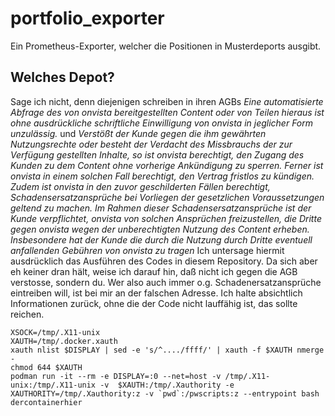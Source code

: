 # portfolio_exporter
Ein Prometheus-Exporter, welcher die Positionen in Musterdeports ausgibt.


## Welches Depot?
Sage ich nicht, denn diejenigen schreiben in ihren AGBs *Eine automatisierte Abfrage des von onvista bereitgestellten Content oder von Teilen hieraus ist ohne ausdrückliche schriftliche Einwilligung von onvista in jeglicher Form unzulässig.* und *Verstößt der Kunde gegen die ihm gewährten Nutzungsrechte oder besteht der Verdacht des Missbrauchs der zur Verfügung gestellten Inhalte, so ist onvista berechtigt, den Zugang des Kunden zu dem Content ohne vorherige Ankündigung zu sperren. Ferner ist onvista in einem solchen Fall berechtigt, den Vertrag fristlos zu kündigen. Zudem ist onvista in den zuvor geschilderten Fällen berechtigt, Schadensersatzansprüche bei Vorliegen der gesetzlichen Voraussetzungen geltend zu machen. Im Rahmen dieser Schadensersatzansprüche ist der Kunde verpflichtet, onvista von solchen Ansprüchen freizustellen, die Dritte gegen onvista wegen der unberechtigten Nutzung des Content erheben. Insbesondere hat der Kunde die durch die Nutzung durch Dritte eventuell anfallenden Gebühren von onvista zu tragen*
Ich untersage hiermit ausdrücklich das Ausführen des Codes in diesem Repository. Da sich aber eh keiner dran hält, weise ich darauf hin, daß nicht ich gegen die AGB verstosse, sondern du. Wer also auch immer o.g. Schadenersatzansprüche eintreiben will, ist bei mir an der falschen Adresse. Ich halte absichtlich Informationen zurück, ohne die der Code nicht lauffähig ist, das sollte reichen.

```
XSOCK=/tmp/.X11-unix
XAUTH=/tmp/.docker.xauth
xauth nlist $DISPLAY | sed -e 's/^..../ffff/' | xauth -f $XAUTH nmerge -
chmod 644 $XAUTH
podman run -it --rm -e DISPLAY=:0 --net=host -v /tmp/.X11-unix:/tmp/.X11-unix -v  $XAUTH:/tmp/.Xauthority -e XAUTHORITY=/tmp/.Xauthority:z -v `pwd`:/pwscripts:z --entrypoint bash dercontainerhier

```
